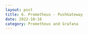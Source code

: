```yaml
---
layout: post
title: 6. Prometheus - PushGateway
date: 2022-10-16
category: Prometheus and Grafana 
---
```

